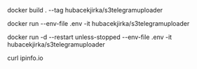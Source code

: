 docker build . --tag hubacekjirka/s3telegramuploader

docker run --env-file .env -it hubacekjirka/s3telegramuploader


docker run -d --restart unless-stopped --env-file .env -it hubacekjirka/s3telegramuploader

curl ipinfo.io